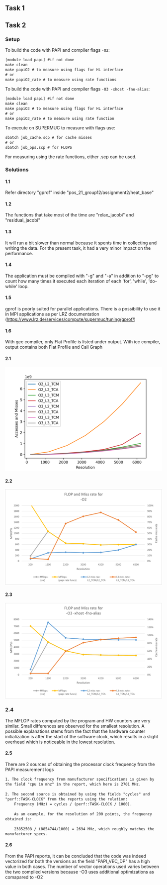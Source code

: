 ## Task 1

## Task 2

### Setup

To build the code with PAPI and compiler flags `-O2`:

```
[module load papi] #if not done
make clean
make papiO2 # to measure using flags for HL interface
# or
make papiO2_rate # to measure using rate functions
```

To build the code with PAPI and compiler flags `-O3 -xhost -fno-alias`:

```
[module load papi] #if not done
make clean
make papiO3 # to measure using flags for HL interface
# or
make papiO3_rate # to measure using rate function
```

To execute on SUPERMUC to measure with flags use:
```
sbatch job_cache.scp # for cache misses
# or 
sbatch job_ops.scp # for FLOPS
```

For measuring using the rate functions, either .scp can be used.

### Solutions

#### 1.1

Refer directory "gprof" inside "pos_21_group12/assignment2/heat_base"

#### 1.2

The functions that take most of the time are "relax_jacobi" and "residual_jacobi"

#### 1.3

It will run a bit slower than normal because it spents time in collecting and writing the data. For the present task, it had a very minor impact on the performance.

#### 1.4

The application must be compiled with "-g" and "-a" in addition to "-pg" to count how many times it executed each iteration of each 'for', 'while', 'do-while' loop.

#### 1.5

gprof is poorly suited for parallel applications. There is a possibility to use it in MPI applications as per LRZ documentation (https://www.lrz.de/services/compute/supermuc/tuning/gprof/)

#### 1.6

With gcc compiler, only Flat Profile is listed under output.
With icc compiler, output contains both Flat Profile and Call Graph

#### 2.1
![Graph 1](Graph_1.png)

#### 2.2
![Graph 2](Graph_2.png)


#### 2.3
![Graph 3](Graph_3.png)

### 2.4

The MFLOP rates computed by the program and HW counters are very similar. Small differences are observed for the smallest resolution. A possible explanations stems from the fact that the hardware counter initialization is after the start of the software clock, which results in a slight overhead which is noticeable in the lowest resolution.

#### 2.5

There are 2 sources of obtaining the processor clock frequency from the PAPI measurement logs

    1. The clock frequency from manufacturer specifications is given by the field "cpu in mhz" in the report, which here is 2701 MHz.

    2. The second source is obtained by using the fields "cycles" and "perf::TASK-CLOCK" from the reports using the relation:
        Frequency (MHz) = cycles / (perf::TASK-CLOCK / 1000).

        As an example, for the resolution of 200 points, the frequency obtained is:

        23852508 / (8854744/1000) = 2694 MHz, which roughly matches the manufacturer specs.

#### 2.6

From the PAPI reports, it can be concluded that the code was indeed vectorized for both the versions as the field "PAPI_VEC_DP" has a high value in both cases. The number of vector operations used varies between the two compiled versions because -O3 uses additional optimizations as comapared to -O2 
